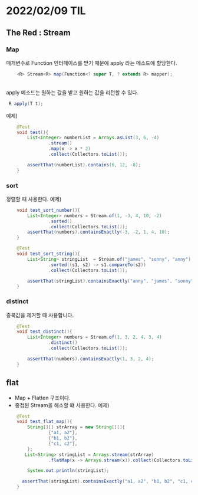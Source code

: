 # 2022/02/09 TIL

## The Red : Stream

### Map

매개변수로 Function 인터페이스를 받기 때문에 apply 라는 메소드에 할당한다.

```java
    <R> Stream<R> map(Function<? super T, ? extends R> mapper);
```

<br/>
apply 메소드는 원하는 값을 받고 원하는 값을 리턴할 수 있다.

```java
 R apply(T t);
```

예제)

```java
    @Test
    void test(){
        List<Integer> numberList = Arrays.asList(3, 6, -4)
                .stream()
                .map(x -> x * 2)
                .collect(Collectors.toList());

        assertThat(numberList).contains(6, 12, -8);
    }
```

### sort

정렬할 때 사용한다.
예제)

```java
    void test_sort_number(){
        List<Integer> numbers = Stream.of(1, -3, 4, 10, -2)
                .sorted()
                .collect(Collectors.toList());
        assertThat(numbers).containsExactly(-3, -2, 1, 4, 10);
    }

    @Test
    void test_sort_string(){
        List<String> stringList  = Stream.of("james", "sonny", "anny")
                .sorted((s1, s2) -> s1.compareTo(s2))
                .collect(Collectors.toList());

        assertThat(stringList).containsExactly("anny", "james", "sonny");
    }
```

### distinct

중복값을 제거할 때 사용합니다.

```java
    @Test
    void test_distinct(){
        List<Integer> numbers = Stream.of(1, 3, 2, 4, 3, 4)
                .distinct()
                .collect(Collectors.toList());

        assertThat(numbers).containsExactly(1, 3, 2, 4);
    }
```

## flat

- Map + Flatten 구조이다.
- 중첩된 Stream을 해소할 떄 사용한다.
  예제)

```java
    @Test
    void test_flat_map(){
        String[][] strArray = new String[][]{
                {"a1, a2"},
                {"b1, b2"},
                {"c1, c2"},
        };
       List<String> stringList = Arrays.stream(strArray)
                .flatMap(x -> Arrays.stream(x)).collect(Collectors.toList());

        System.out.println(stringList);

      assertThat(stringList).containsExactly("a1, a2", "b1, b2", "c1, c2");
    }
```
